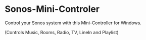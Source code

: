 # Sonos-Mini-Controler
Control your Sonos system with this Mini-Controller for Windows.

(Controls Music, Rooms, Radio, TV, LineIn and Playlist) 
